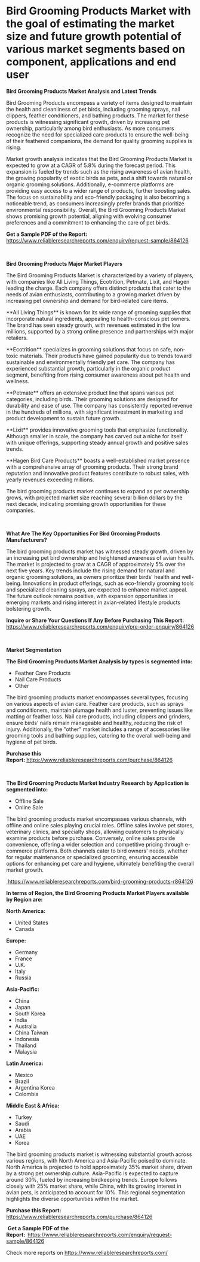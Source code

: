 <p><h1>Bird Grooming Products Market with the goal of estimating the market size and future growth potential of various market segments based on component, applications and end user</h1></p><p><strong>Bird Grooming Products Market Analysis and Latest Trends</strong></p>
<p><p>Bird Grooming Products encompass a variety of items designed to maintain the health and cleanliness of pet birds, including grooming sprays, nail clippers, feather conditioners, and bathing products. The market for these products is witnessing significant growth, driven by increasing pet ownership, particularly among bird enthusiasts. As more consumers recognize the need for specialized care products to ensure the well-being of their feathered companions, the demand for quality grooming supplies is rising.</p><p>Market growth analysis indicates that the Bird Grooming Products Market is expected to grow at a CAGR of 5.8% during the forecast period. This expansion is fueled by trends such as the rising awareness of avian health, the growing popularity of exotic birds as pets, and a shift towards natural or organic grooming solutions. Additionally, e-commerce platforms are providing easy access to a wider range of products, further boosting sales. The focus on sustainability and eco-friendly packaging is also becoming a noticeable trend, as consumers increasingly prefer brands that prioritize environmental responsibility. Overall, the Bird Grooming Products Market shows promising growth potential, aligning with evolving consumer preferences and a commitment to enhancing the care of pet birds.</p></p>
<p><strong>Get a Sample PDF of the Report:&nbsp;</strong> <a href="https://www.reliableresearchreports.com/enquiry/request-sample/864126?utm_campaign=2253&utm_medium=2&utm_source=Github&utm_content=ia&utm_term=05042025&utm_id=bird-grooming-products">https://www.reliableresearchreports.com/enquiry/request-sample/864126</a></p>
<p>&nbsp;</p>
<p><strong>Bird Grooming Products Major Market Players</strong></p>
<p><p>The Bird Grooming Products Market is characterized by a variety of players, with companies like All Living Things, Ecotrition, Petmate, Lixit, and Hagen leading the charge. Each company offers distinct products that cater to the needs of avian enthusiasts, contributing to a growing market driven by increasing pet ownership and demand for bird-related care items.</p><p>**All Living Things** is known for its wide range of grooming supplies that incorporate natural ingredients, appealing to health-conscious pet owners. The brand has seen steady growth, with revenues estimated in the low millions, supported by a strong online presence and partnerships with major retailers.</p><p>**Ecotrition** specializes in grooming solutions that focus on safe, non-toxic materials. Their products have gained popularity due to trends toward sustainable and environmentally friendly pet care. The company has experienced substantial growth, particularly in the organic product segment, benefiting from rising consumer awareness about pet health and wellness.</p><p>**Petmate** offers an extensive product line that spans various pet categories, including birds. Their grooming solutions are designed for durability and ease of use. The company has consistently reported revenue in the hundreds of millions, with significant investment in marketing and product development to sustain future growth.</p><p>**Lixit** provides innovative grooming tools that emphasize functionality. Although smaller in scale, the company has carved out a niche for itself with unique offerings, supporting steady annual growth and positive sales trends.</p><p>**Hagen Bird Care Products** boasts a well-established market presence with a comprehensive array of grooming products. Their strong brand reputation and innovative product features contribute to robust sales, with yearly revenues exceeding millions.</p><p>The bird grooming products market continues to expand as pet ownership grows, with projected market size reaching several billion dollars by the next decade, indicating promising growth opportunities for these companies.</p></p>
<p>&nbsp;</p>
<p><strong>What Are The Key Opportunities For Bird Grooming Products Manufacturers?</strong></p>
<p><p>The bird grooming products market has witnessed steady growth, driven by an increasing pet bird ownership and heightened awareness of avian health. The market is projected to grow at a CAGR of approximately 5% over the next five years. Key trends include the rising demand for natural and organic grooming solutions, as owners prioritize their birds' health and well-being. Innovations in product offerings, such as eco-friendly grooming tools and specialized cleaning sprays, are expected to enhance market appeal. The future outlook remains positive, with expansion opportunities in emerging markets and rising interest in avian-related lifestyle products bolstering growth.</p></p>
<p><strong>Inquire or Share Your Questions If Any Before Purchasing This Report:</strong> <a href="https://www.reliableresearchreports.com/enquiry/pre-order-enquiry/864126?utm_campaign=2253&utm_medium=2&utm_source=Github&utm_content=ia&utm_term=05042025&utm_id=bird-grooming-products">https://www.reliableresearchreports.com/enquiry/pre-order-enquiry/864126</a></p>
<p>&nbsp;</p>
<p><strong>Market Segmentation</strong></p>
<p><strong>The Bird Grooming Products Market Analysis by types is segmented into:</strong></p>
<p><ul><li>Feather Care Products</li><li>Nail Care Products</li><li>Other</li></ul></p>
<p><p>The bird grooming products market encompasses several types, focusing on various aspects of avian care. Feather care products, such as sprays and conditioners, maintain plumage health and luster, preventing issues like matting or feather loss. Nail care products, including clippers and grinders, ensure birds' nails remain manageable and healthy, reducing the risk of injury. Additionally, the "other" market includes a range of accessories like grooming tools and bathing supplies, catering to the overall well-being and hygiene of pet birds.</p></p>
<p><strong>Purchase this Report:&nbsp;</strong><a href="https://www.reliableresearchreports.com/purchase/864126?utm_campaign=2253&utm_medium=2&utm_source=Github&utm_content=ia&utm_term=05042025&utm_id=bird-grooming-products">https://www.reliableresearchreports.com/purchase/864126</a></p>
<p>&nbsp;</p>
<p><strong>The Bird Grooming Products Market Industry Research by Application is segmented into:</strong></p>
<p><ul><li>Offline Sale</li><li>Online Sale</li></ul></p>
<p><p>The bird grooming products market encompasses various channels, with offline and online sales playing crucial roles. Offline sales involve pet stores, veterinary clinics, and specialty shops, allowing customers to physically examine products before purchase. Conversely, online sales provide convenience, offering a wider selection and competitive pricing through e-commerce platforms. Both channels cater to bird owners' needs, whether for regular maintenance or specialized grooming, ensuring accessible options for enhancing pet care and hygiene, ultimately benefiting the overall market growth.</p></p>
<p><a href="https://www.reliableresearchreports.com/bird-grooming-products-r864126?utm_campaign=2253&utm_medium=2&utm_source=Github&utm_content=ia&utm_term=05042025&utm_id=bird-grooming-products">&nbsp;https://www.reliableresearchreports.com/bird-grooming-products-r864126</a></p>
<p><strong>In terms of Region, the Bird Grooming Products Market Players available by Region are:</strong></p>
<p>
    <p> <strong> North America: </strong>
        <ul>
            <li>United States</li>
            <li>Canada</li>
        </ul>
        </p> 
    <p> <strong> Europe: </strong>
        <ul>
            <li>Germany</li>
            <li>France</li>
            <li>U.K.</li>
            <li>Italy</li>
            <li>Russia</li>
        </ul>
        </p> 
    <p> <strong> Asia-Pacific: </strong>
        <ul>
            <li>China</li>
            <li>Japan</li>
            <li>South Korea</li>
            <li>India</li>
            <li>Australia</li>
            <li>China Taiwan</li>
            <li>Indonesia</li>
            <li>Thailand</li>
            <li>Malaysia</li>
        </ul>
        </p> 
    <p> <strong> Latin America: </strong>
        <ul>
            <li>Mexico</li>
            <li>Brazil</li>
            <li>Argentina Korea</li>
            <li>Colombia</li>
        </ul>
        </p> 
    <p> <strong> Middle East & Africa: </strong>
        <ul>
            <li>Turkey</li>
            <li>Saudi</li>
            <li>Arabia</li>
            <li>UAE</li>
            <li>Korea</li>
        </ul>
    </p>
    </p>
<p><p>The bird grooming products market is witnessing substantial growth across various regions, with North America and Asia-Pacific poised to dominate. North America is projected to hold approximately 35% market share, driven by a strong pet ownership culture. Asia-Pacific is expected to capture around 30%, fueled by increasing birdkeeping trends. Europe follows closely with 25% market share, while China, with its growing interest in avian pets, is anticipated to account for 10%. This regional segmentation highlights the diverse opportunities within the market.</p></p>
<p><strong>Purchase this Report: </strong><a href="https://www.reliableresearchreports.com/purchase/864126?utm_campaign=2253&utm_medium=2&utm_source=Github&utm_content=ia&utm_term=05042025&utm_id=bird-grooming-products">https://www.reliableresearchreports.com/purchase/864126</a></p>
<p>&nbsp;<strong>Get a Sample PDF of the Report:&nbsp;&nbsp;</strong><a href="https://www.reliableresearchreports.com/enquiry/request-sample/864126?utm_campaign=2253&utm_medium=2&utm_source=Github&utm_content=ia&utm_term=05042025&utm_id=bird-grooming-products">https://www.reliableresearchreports.com/enquiry/request-sample/864126</a></p>
<p><strong></strong></p>
<p>Check more reports on <a href="https://www.reliableresearchreports.com/?utm_campaign=2253&utm_medium=2&utm_source=Github&utm_content=ia&utm_term=05042025&utm_id=bird-grooming-products">https://www.reliableresearchreports.com/</a></p>